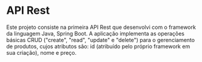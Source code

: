# API Rest

Este projeto consiste na primeira API Rest que desenvolvi com o framework da linguagem Java, Spring Boot. A aplicação implementa 
as operações básicas CRUD ("create", "read", "update" e "delete") para o gerenciamento de produtos, cujos atributos são:
id (atribuído pelo próprio framework em sua criação), nome e preço.
